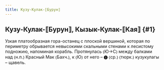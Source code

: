 ```yaml
---
title: Кузу-Кулак-⟦Бурун⟧
---
```

## Кузу-Кулак-⟦Бурун⟧, Кызык-Кулак-⟦Кая⟧ {#1}

Узкая платообразная гора-останец с плоской вершиной, которая по периметру обрывается невысокими скальными стенами к лесистому подножию, напоминая корабль. Протянулась ⦅Ю→С⦆ между балками над ⦅н.п.⦆ Красный Мак ⦅Бахч.⦆, к ⦅Ю⦆ от него – ❶ ⦅ср.⦆ ⦅тюрк.⦆ кузукулагы – щавель.
